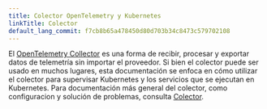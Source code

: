 ```yaml
---
title: Colector OpenTelemetry y Kubernetes
linkTitle: Colector
default_lang_commit: f7cb8b65a478450d80d703b34c8473c579702108
---
```


El [OpenTelemetry Collector](/docs/collector/) es una forma de recibir, procesar
y exportar datos de telemetría sin importar el proveedor. Si bien el colector
puede ser usado en muchos lugares, esta documentación se enfoca en
cómo utilizar el colector para supervisar Kubernetes y los servicios que se
ejecutan en Kubernetes. Para documentación más general del colector, como
configuracion y solución de problemas, consulta [Colector](/docs/collector/).
